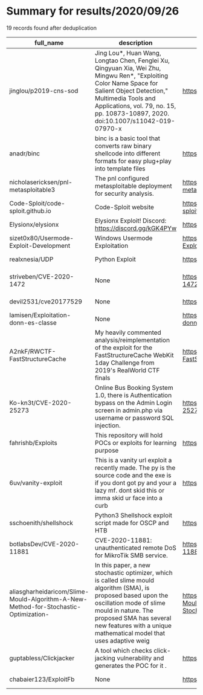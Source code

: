 
# Summary for results/2020/09/26
    
19 records found after deduplication

| full_name | description | html_url | matched_list | matched_count | pushed_at | size | stargazers_count | language | forks_count | vul_ids |
|-------------------------------------------------------------------------------------|------------------------------------------------------------------------------------------------------------------------------------------------------------------------------------------------------------------------------------------------------------------|--------------------------------------------------------------------------------------------------------|----------------------------------|-----------------|---------------------------|--------|--------------------|------------|---------------|--------------------|
| jinglou/p2019-cns-sod | Jing Lou*, Huan Wang, Longtao Chen, Fenglei Xu, Qingyuan Xia, Wei Zhu, Mingwu Ren*, "Exploiting Color Name Space for Salient Object Detection," Multimedia Tools and Applications, vol. 79, no. 15, pp. 10873-10897, 2020. doi:10.1007/s11042-019-07970-x | https://github.com/jinglou/p2019-cns-sod | ['exploit'] | 1 | 2020-09-26 04:12:53+00:00 | 296642 | 1 | MATLAB | 0 | [] |
| anadr/binc | binc is a basic tool that converts raw binary shellcode into different formats for easy plug+play into template files | https://github.com/anadr/binc | ['shellcode'] | 1 | 2020-09-26 02:10:15+00:00 | 2 | 0 | Python | 0 | [] |
| nicholasericksen/pnl-metasploitable3 | The pnl configured metasploitable deployment for security analysis. | https://github.com/nicholasericksen/pnl-metasploitable3 | ['metasploit module OR payload'] | 1 | 2020-09-26 21:29:53+00:00 | 0 | 0 | Shell | 0 | [] |
| Code-Sploit/code-sploit.github.io | Code-Sploit website | https://github.com/Code-Sploit/code-sploit.github.io | ['sploit'] | 1 | 2020-09-26 16:52:39+00:00 | 4 | 0 | HTML | 0 | [] |
| Elysionx/elysionx | Elysionx Exploit! Discord: https://discord.gg/kGK4PYw | https://github.com/Elysionx/elysionx | ['exploit'] | 1 | 2020-09-26 12:46:35+00:00 | 0 | 0 | | 0 | [] |
| sizet0x80/Usermode-Exploit-Development | Windows Usermode Exploitation | https://github.com/sizet0x80/Usermode-Exploit-Development | ['exploit'] | 1 | 2020-09-26 13:57:13+00:00 | 12 | 1 | Python | 0 | [] |
| realxnesia/UDP | Python Exploit | https://github.com/realxnesia/UDP | ['exploit'] | 1 | 2020-09-26 12:27:37+00:00 | 0 | 0 | Python | 0 | [] |
| striveben/CVE-2020-1472 | None | https://github.com/striveben/CVE-2020-1472 | ['cve-2'] | 1 | 2020-09-26 08:44:42+00:00 | 1686 | 4 | Python | 0 | ['CVE-2020-1472'] |
| devil2531/cve20177529 | None | https://github.com/devil2531/cve20177529 | ['cve-2'] | 1 | 2020-09-26 07:47:49+00:00 | 2 | 0 | Python | 0 | [] |
| Iamisen/Exploitation-donn-es-classe | None | https://github.com/Iamisen/Exploitation-donn-es-classe | ['exploit'] | 1 | 2020-09-26 00:00:04+00:00 | 4 | 0 | Python | 0 | [] |
| A2nkF/RWCTF-FastStructureCache | My heavily commented analysis/reimplementation of the exploit for the FastStructureCache WebKit 1day Challenge from 2019's RealWorld CTF finals | https://github.com/A2nkF/RWCTF-FastStructureCache | ['exploit'] | 1 | 2020-09-26 15:58:16+00:00 | 4049 | 3 | JavaScript | 0 | [] |
| Ko-kn3t/CVE-2020-25273 | Online Bus Booking System 1.0, there is Authentication bypass on the Admin Login screen in admin.php via username or password SQL injection. | https://github.com/Ko-kn3t/CVE-2020-25273 | ['cve-2'] | 1 | 2020-09-26 03:43:18+00:00 | 3 | 1 | | 0 | ['CVE-2020-25273'] |
| fahrishb/Exploits | This repository will hold POCs or exploits for learning purpose | https://github.com/fahrishb/Exploits | ['exploit'] | 1 | 2020-09-26 13:52:07+00:00 | 627 | 0 | Python | 0 | [] |
| 6uv/vanity-exploit | This is a vanity url exploit a recently made. The py is the source code and the exe is if you dont got py and your a lazy mf. dont skid this or imma skid ur face into a curb | https://github.com/6uv/vanity-exploit | ['exploit'] | 1 | 2020-09-26 00:12:58+00:00 | 5050 | 5 | Python | 5 | [] |
| sschoenith/shellshock | Python3 Shellshock exploit script made for OSCP and HTB | https://github.com/sschoenith/shellshock | ['exploit'] | 1 | 2020-09-26 03:39:23+00:00 | 7 | 1 | Python | 0 | [] |
| botlabsDev/CVE-2020-11881 | CVE-2020-11881: unauthenticated remote DoS for MikroTik SMB service. | https://github.com/botlabsDev/CVE-2020-11881 | ['cve-2'] | 1 | 2020-09-26 13:33:27+00:00 | 18 | 6 | Python | 2 | ['CVE-2020-11881'] |
| aliasgharheidaricom/Slime-Mould-Algorithm-A-New-Method-for-Stochastic-Optimization- | In this paper, a new stochastic optimizer, which is called slime mould algorithm (SMA), is proposed based upon the oscillation mode of slime mould in nature. The proposed SMA has several new features with a unique mathematical model that uses adaptive weig | https://github.com/aliasgharheidaricom/Slime-Mould-Algorithm-A-New-Method-for-Stochastic-Optimization- | ['exploit'] | 1 | 2020-09-26 11:37:04+00:00 | 177 | 10 | MATLAB | 5 | [] |
| guptabless/Clickjacker | A tool which checks click-jacking vulnerability and generates the POC for it . | https://github.com/guptabless/Clickjacker | ['vulnerability poc'] | 1 | 2020-09-26 16:22:17+00:00 | 16 | 3 | Python | 0 | [] |
| chabaier123/ExploitFb | None | https://github.com/chabaier123/ExploitFb | ['exploit'] | 1 | 2020-09-26 23:24:42+00:00 | 15 | 0 | | 0 | [] |
